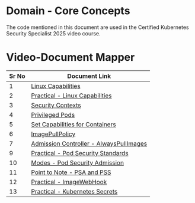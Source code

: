 # Domain - Core Concepts

The code mentioned in this document are used in the Certified Kubernetes Security Specialist 2025 video course.


# Video-Document Mapper

| Sr No | Document Link |
| ------ | ------ |
| 1 | [Linux Capabilities][PlDa] |
| 2 | [Practical - Linux Capabilities][PlDb] |
| 3 | [Security Contexts][PlDc] |
| 4 | [Privileged Pods][PlDd] |
| 5 | [Set Capabilities for Containers][PlDe] |
| 6 | [ImagePullPolicy][PlDf] |
| 7 | [Admission Controller - AlwaysPullImages][PlDg] |
| 9 | [Practical - Pod Security Standards][PlDh] |
| 10 | [Modes - Pod Security Admission][PlDi] |
| 11 | [Point to Note - PSA and PSS][PlDj] |
| 12 | [Practical - ImageWebHook][PlDk] |
| 13 | [Practical - Kubernetes Secrets][PlDl] |

   [PlDa]: <./linux-capability.md>
   [PlDb]: <./capabilities-practical.md>
   [PlDc]: <./security-context.md>
   [PlDd]: <./privileged-pod.md>
   [PlDe]: <./capabilities-pod.md>
   [PlDf]: <./image-pull-policy.md>
   [PlDg]: <./ac-alwayspullimages.md>
   [PlDh]: <./pss.md>
   [PlDi]: <./pss-modes.md>
   [PlDj]: <./pss-notes.md>
   [PlDk]: <./imagewebhook.md>
   [PlDl]: <./secrets.md>

